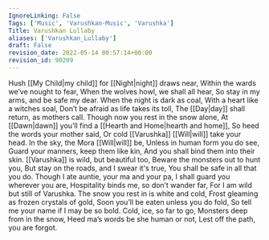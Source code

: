 ```yaml
---
IgnoreLinking: False
Tags: ['Music', 'Varushkan-Music', 'Varushka']
Title: Varushkan Lullaby
aliases: ['Varushkan_Lullaby']
draft: False
revision_date: 2022-05-14 00:57:14+00:00
revision_id: 90209
---
```


Hush [[My Child|my child]] for [[Night|night]] draws near,
Within the wards we’ve nought to fear,
When the wolves howl, we shall all hear,
So stay in my arms, and be safe my dear.
When the night is dark as coal,
With a heart like a witches soal,
Don’t be afraid as life takes its toll,
The [[Day|day]] shall return, as mothers call.
Though now you rest in the snow alone,
At [[Dawn|dawn]] you’ll find a [[Hearth and Home|hearth and home]],
So heed the words your mother said,
Or cold [[Varushka]] [[Will|will]] take your head.
In the sky, the Mora [[Will|will]] be,
Unless in human form you do see,
Guard your manners, keep them like kin,
And you shall bind them into their skin.
[[Varushka]] is wild, but beautiful too,
Beware the monsters out to hunt you,
But stay on the roads, and I swear it's true,
You shall be safe in all that you do.
Though I ate auntie, your ma and your pa,
I shall guard you wherever you are,
Hospitality binds me, so don’t wander far,
For I am wild but still of Varushka.
The snow you rest in is white and cold,
Frost gleaming as frozen crystals of gold,
Soon you’ll be eaten unless you do fold,
So tell me your name if I may be so bold.
Cold, ice, so far to go,
Monsters deep from in the snow,
Heed ma’s words be she human or not,
Lest off the path, you are forgot.